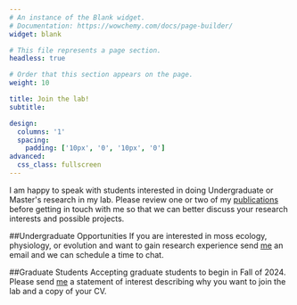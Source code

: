```yaml
---
# An instance of the Blank widget.
# Documentation: https://wowchemy.com/docs/page-builder/
widget: blank

# This file represents a page section.
headless: true

# Order that this section appears on the page.
weight: 10

title: Join the lab!
subtitle:

design:
  columns: '1'
  spacing:
    padding: ['10px', '0', '10px', '0']
advanced:
  css_class: fullscreen
---
```

I am happy to speak with students interested in doing Undergraduate or Master's research in my lab. 
Please review one or two of my [publications](https://meep-lab.com/publication/) before getting in touch with me so that we can better discuss your research interests and possible projects.

##Undergraduate Opportunities
If you are interested in moss ecology, physiology, or evolution and want to gain research experience send [me](https://meep-lab.com/author/jenna-t.-b.-ekwealor/) an email and we can schedule a time to chat.

##Graduate Students
Accepting graduate students to begin in Fall of 2024.  
Please send [me](https://meep-lab.com/author/jenna-t.-b.-ekwealor/) a statement of interest describing why you want to join the lab and a copy of your CV.
